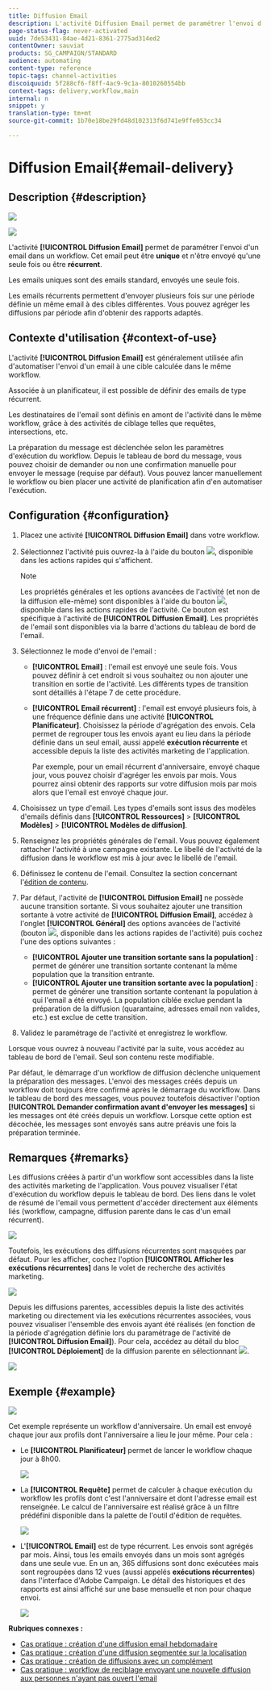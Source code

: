 ```yaml
---
title: Diffusion Email
description: L'activité Diffusion Email permet de paramétrer l'envoi d'un email unique ou récurrent dans un workflow.
page-status-flag: never-activated
uuid: 7de53431-84ae-4d21-8361-2775ad314ed2
contentOwner: sauviat
products: SG_CAMPAIGN/STANDARD
audience: automating
content-type: reference
topic-tags: channel-activities
discoiquuid: 5f288cf6-f8ff-4ac9-9c1a-8010260554bb
context-tags: delivery,workflow,main
internal: n
snippet: y
translation-type: tm+mt
source-git-commit: 1b70e18be29fd48d102313f6d741e9ffe053cc34

---
```



# Diffusion Email{#email-delivery}

## Description {#description}

![](assets/email.png)

![](assets/recurrentemail.png)

L'activité **[!UICONTROL Diffusion Email]** permet de paramétrer l'envoi d'un email dans un workflow. Cet email peut être **unique** et n'être envoyé qu'une seule fois ou être **récurrent**.

Les emails uniques sont des emails standard, envoyés une seule fois.

Les emails récurrents permettent d'envoyer plusieurs fois sur une période définie un même email à des cibles différentes. Vous pouvez agréger les diffusions par période afin d'obtenir des rapports adaptés.

## Contexte d'utilisation {#context-of-use}

L'activité **[!UICONTROL Diffusion Email]** est généralement utilisée afin d'automatiser l'envoi d'un email à une cible calculée dans le même workflow.

Associée à un planificateur, il est possible de définir des emails de type récurrent.

Les destinataires de l'email sont définis en amont de l'activité dans le même workflow, grâce à des activités de ciblage telles que requêtes, intersections, etc.

La préparation du message est déclenchée selon les paramètres d'exécution du workflow. Depuis le tableau de bord du message, vous pouvez choisir de demander ou non une confirmation manuelle pour envoyer le message (requise par défaut). Vous pouvez lancer manuellement le workflow ou bien placer une activité de planification afin d'en automatiser l'exécution.

## Configuration {#configuration}

1. Placez une activité **[!UICONTROL Diffusion Email]** dans votre workflow.
1. Sélectionnez l'activité puis ouvrez-la à l'aide du bouton ![](assets/edit_darkgrey-24px.png), disponible dans les actions rapides qui s'affichent.

   >[!NOTE]
   >
   >Les propriétés générales et les options avancées de l'activité (et non de la diffusion elle-même) sont disponibles à l'aide du bouton ![](assets/dlv_activity_params-24px.png), disponible dans les actions rapides de l'activité. Ce bouton est spécifique à l'activité de **[!UICONTROL Diffusion Email]**. Les propriétés de l'email sont disponibles via la barre d'actions du tableau de bord de l'email.

1. Sélectionnez le mode d'envoi de l'email :

   * **[!UICONTROL Email]** : l'email est envoyé une seule fois. Vous pouvez définir à cet endroit si vous souhaitez ou non ajouter une transition en sortie de l'activité. Les différents types de transition sont détaillés à l'étape 7 de cette procédure.
   * **[!UICONTROL Email récurrent]** : l'email est envoyé plusieurs fois, à une fréquence définie dans une activité **[!UICONTROL Planificateur]**. Choisissez la période d'agrégation des envois. Cela permet de regrouper tous les envois ayant eu lieu dans la période définie dans un seul email, aussi appelé **exécution récurrente** et accessible depuis la liste des activités marketing de l'application.

      Par exemple, pour un email récurrent d'anniversaire, envoyé chaque jour, vous pouvez choisir d'agréger les envois par mois. Vous pourrez ainsi obtenir des rapports sur votre diffusion mois par mois alors que l'email est envoyé chaque jour.

1. Choisissez un type d'email. Les types d'emails sont issus des modèles d'emails définis dans **[!UICONTROL Ressources]** &gt; **[!UICONTROL Modèles]** &gt; **[!UICONTROL Modèles de diffusion]**.
1. Renseignez les propriétés générales de l'email. Vous pouvez également rattacher l'activité à une campagne existante. Le libellé de l'activité de la diffusion dans le workflow est mis à jour avec le libellé de l'email.
1. Définissez le contenu de l'email. Consultez la section concernant l'[édition de contenu](../../designing/using/designing-content-in-adobe-campaign.md).
1. Par défaut, l'activité de **[!UICONTROL Diffusion Email]** ne possède aucune transition sortante. Si vous souhaitez ajouter une transition sortante à votre activité de **[!UICONTROL Diffusion Email]**, accédez à l'onglet **[!UICONTROL Général]** des options avancées de l'activité (bouton ![](assets/dlv_activity_params-24px.png), disponible dans les actions rapides de l'activité) puis cochez l'une des options suivantes :

   * **[!UICONTROL Ajouter une transition sortante sans la population]** : permet de générer une transition sortante contenant la même population que la transition entrante.
   * **[!UICONTROL Ajouter une transition sortante avec la population]** : permet de générer une transition sortante contenant la population à qui l'email a été envoyé. La population ciblée exclue pendant la préparation de la diffusion (quarantaine, adresses email non valides, etc.) est exclue de cette transition.

1. Validez le paramétrage de l'activité et enregistrez le workflow.

Lorsque vous ouvrez à nouveau l'activité par la suite, vous accédez au tableau de bord de l'email. Seul son contenu reste modifiable.

Par défaut, le démarrage d'un workflow de diffusion déclenche uniquement la préparation des messages. L'envoi des messages créés depuis un workflow doit toujours être confirmé après le démarrage du workflow. Dans le tableau de bord des messages, vous pouvez toutefois désactiver l'option **[!UICONTROL Demander confirmation avant d'envoyer les messages]** si les messages ont été créés depuis un workflow. Lorsque cette option est décochée, les messages sont envoyés sans autre préavis une fois la préparation terminée.

## Remarques  {#remarks}

Les diffusions créées à partir d'un workflow sont accessibles dans la liste des activités marketing de l'application. Vous pouvez visualiser l'état d'exécution du workflow depuis le tableau de bord. Des liens dans le volet de résumé de l'email vous permettent d'accéder directement aux éléments liés (workflow, campagne, diffusion parente dans le cas d'un email récurrent).

![](assets/wkf_display_recurrent_executions_2.png)

Toutefois, les exécutions des diffusions récurrentes sont masquées par défaut. Pour les afficher, cochez l'option **[!UICONTROL Afficher les exécutions récurrentes]** dans le volet de recherche des activités marketing.

![](assets/wkf_display_recurrent_executions.png)

Depuis les diffusions parentes, accessibles depuis la liste des activités marketing ou directement via les exécutions récurrentes associées, vous pouvez visualiser l'ensemble des envois ayant été réalisés (en fonction de la période d'agrégation définie lors du paramétrage de l'activité de **[!UICONTROL Diffusion Email]**). Pour cela, accédez au détail du bloc **[!UICONTROL Déploiement]** de la diffusion parente en sélectionnant ![](assets/wkf_dlv_detail_button.png).

![](assets/wkf_display_recurrent_executions_3.png)

## Exemple {#example}

![](assets/wkf_delivery_example_1.png)

Cet exemple représente un workflow d'anniversaire. Un email est envoyé chaque jour aux profils dont l'anniversaire a lieu le jour même. Pour cela :

* Le **[!UICONTROL Planificateur]** permet de lancer le workflow chaque jour à 8h00.

   ![](assets/wkf_delivery_example_2.png)

* La **[!UICONTROL Requête]** permet de calculer à chaque exécution du workflow les profils dont c'est l'anniversaire et dont l'adresse email est renseignée. Le calcul de l'anniversaire est réalisé grâce à un filtre prédéfini disponible dans la palette de l'outil d'édition de requêtes.

   ![](assets/wkf_delivery_example_3.png)

* L'**[!UICONTROL Email]** est de type récurrent. Les envois sont agrégés par mois. Ainsi, tous les emails envoyés dans un mois sont agrégés dans une seule vue. En un an, 365 diffusions sont donc exécutées mais sont regroupées dans 12 vues (aussi appelés **exécutions récurrentes**) dans l'interface d'Adobe Campaign. Le détail des historiques et des rapports est ainsi affiché sur une base mensuelle et non pour chaque envoi.

   ![](assets/wkf_delivery_example_4.png)

**Rubriques connexes :**

* [Cas pratique : création d'une diffusion email hebdomadaire](../../automating/using/workflow-weekly-offer.md)
* [Cas pratique : création d'une diffusion segmentée sur la localisation](../../automating/using/workflow-segmentation-location.md)
* [Cas pratique : création de diffusions avec un complément](../../automating/using/workflow-created-query-with-complement.md)
* [Cas pratique : workflow de reciblage envoyant une nouvelle diffusion aux personnes n'ayant pas ouvert l'email](../../automating/using/workflow-cross-channel-retargeting.md)